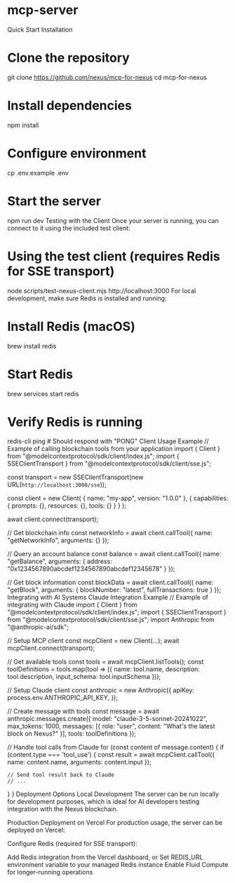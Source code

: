 # mcp-server

Quick Start
Installation
# Clone the repository
git clone https://github.com/nexus/mcp-for-nexus
cd mcp-for-nexus

# Install dependencies
npm install

# Configure environment
cp .env.example .env

# Start the server
npm run dev
Testing with the Client
Once your server is running, you can connect to it using the included test client:

# Using the test client (requires Redis for SSE transport)
node scripts/test-nexus-client.mjs http://localhost:3000
For local development, make sure Redis is installed and running:

# Install Redis (macOS)
brew install redis

# Start Redis
brew services start redis

# Verify Redis is running
redis-cli ping  # Should respond with "PONG"
Client Usage Example
// Example of calling blockchain tools from your application
import { Client } from "@modelcontextprotocol/sdk/client/index.js";
import { SSEClientTransport } from "@modelcontextprotocol/sdk/client/sse.js";

const transport = new SSEClientTransport(new URL(`http://localhost:3000/sse`));

const client = new Client(
  { name: "my-app", version: "1.0.0" },
  { capabilities: { prompts: {}, resources: {}, tools: {} } }
);

await client.connect(transport);

// Get blockchain info
const networkInfo = await client.callTool({
  name: "getNetworkInfo",
  arguments: {}
});

// Query an account balance
const balance = await client.callTool({
  name: "getBalance",
  arguments: { address: "0x1234567890abcdef1234567890abcdef12345678" }
});

// Get block information
const blockData = await client.callTool({
  name: "getBlock", 
  arguments: {
    blockNumber: "latest",
    fullTransactions: true
  }
});
Integrating with AI Systems
Claude Integration Example
// Example of integrating with Claude
import { Client } from "@modelcontextprotocol/sdk/client/index.js";
import { SSEClientTransport } from "@modelcontextprotocol/sdk/client/sse.js";
import Anthropic from "@anthropic-ai/sdk";

// Setup MCP client
const mcpClient = new Client(...);
await mcpClient.connect(transport);

// Get available tools
const tools = await mcpClient.listTools();
const toolDefinitions = tools.map(tool => ({
  name: tool.name,
  description: tool.description,
  input_schema: tool.inputSchema
}));

// Setup Claude client
const anthropic = new Anthropic({
  apiKey: process.env.ANTHROPIC_API_KEY,
});

// Create message with tools
const message = await anthropic.messages.create({
  model: "claude-3-5-sonnet-20241022",
  max_tokens: 1000,
  messages: [{ role: "user", content: "What's the latest block on Nexus?" }],
  tools: toolDefinitions
});

// Handle tool calls from Claude
for (const content of message.content) {
  if (content.type === 'tool_use') {
    const result = await mcpClient.callTool({
      name: content.name,
      arguments: content.input
    });
    
    // Send tool result back to Claude
    // ...
  }
}
Deployment Options
Local Development
The server can be run locally for development purposes, which is ideal for AI developers testing integration with the Nexus blockchain.

Production Deployment on Vercel
For production usage, the server can be deployed on Vercel:

Configure Redis (required for SSE transport):

Add Redis integration from the Vercel dashboard, or
Set REDIS_URL environment variable to your managed Redis instance
Enable Fluid Compute for longer-running operations

